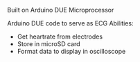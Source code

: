 Built on Arduino DUE Microprocessor

Arduino DUE code to serve as ECG
Abilities:
- Get heartrate from electrodes
- Store in microSD card
- Format data to display in oscilloscope
